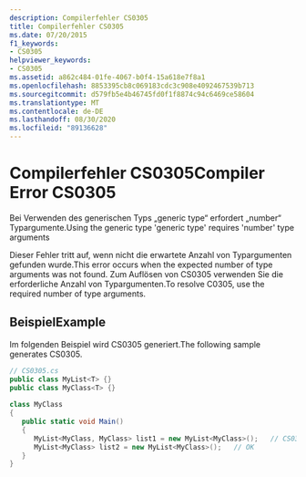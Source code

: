 ```yaml
---
description: Compilerfehler CS0305
title: Compilerfehler CS0305
ms.date: 07/20/2015
f1_keywords:
- CS0305
helpviewer_keywords:
- CS0305
ms.assetid: a862c484-01fe-4067-b0f4-15a618e7f8a1
ms.openlocfilehash: 8853395cb8c069183cdc3c908e4092467539b713
ms.sourcegitcommit: d579fb5e4b46745fd0f1f8874c94c6469ce58604
ms.translationtype: MT
ms.contentlocale: de-DE
ms.lasthandoff: 08/30/2020
ms.locfileid: "89136628"
---
```

# <a name="compiler-error-cs0305"></a><span data-ttu-id="3560b-103">Compilerfehler CS0305</span><span class="sxs-lookup"><span data-stu-id="3560b-103">Compiler Error CS0305</span></span>
<span data-ttu-id="3560b-104">Bei Verwenden des generischen Typs „generic type“ erfordert „number“ Typargumente.</span><span class="sxs-lookup"><span data-stu-id="3560b-104">Using the generic type 'generic type' requires 'number' type arguments</span></span>  
  
 <span data-ttu-id="3560b-105">Dieser Fehler tritt auf, wenn nicht die erwartete Anzahl von Typargumenten gefunden wurde.</span><span class="sxs-lookup"><span data-stu-id="3560b-105">This error occurs when the expected number of type arguments was not found.</span></span> <span data-ttu-id="3560b-106">Zum Auflösen von CS0305 verwenden Sie die erforderliche Anzahl von Typargumenten.</span><span class="sxs-lookup"><span data-stu-id="3560b-106">To resolve C0305, use the required number of type arguments.</span></span>  
  
## <a name="example"></a><span data-ttu-id="3560b-107">Beispiel</span><span class="sxs-lookup"><span data-stu-id="3560b-107">Example</span></span>  
 <span data-ttu-id="3560b-108">Im folgenden Beispiel wird CS0305 generiert.</span><span class="sxs-lookup"><span data-stu-id="3560b-108">The following sample generates CS0305.</span></span>  
  
```csharp  
// CS0305.cs  
public class MyList<T> {}  
public class MyClass<T> {}  
  
class MyClass  
{  
   public static void Main()  
   {  
      MyList<MyClass, MyClass> list1 = new MyList<MyClass>();   // CS0305  
      MyList<MyClass> list2 = new MyList<MyClass>();   // OK  
   }  
}  
```
